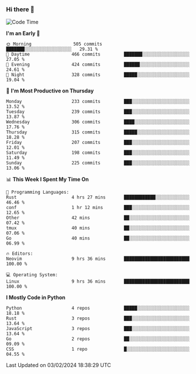 ### Hi there 👋
<!--START_SECTION:waka-->
![Code Time](http://img.shields.io/badge/Code%20Time-235%20hrs%2022%20mins-blue)

**I'm an Early 🐤** 

```text
🌞 Morning                505 commits         ███████░░░░░░░░░░░░░░░░░░   29.31 % 
🌆 Daytime                466 commits         ███████░░░░░░░░░░░░░░░░░░   27.05 % 
🌃 Evening                424 commits         ██████░░░░░░░░░░░░░░░░░░░   24.61 % 
🌙 Night                  328 commits         █████░░░░░░░░░░░░░░░░░░░░   19.04 % 
```
📅 **I'm Most Productive on Thursday** 

```text
Monday                   233 commits         ███░░░░░░░░░░░░░░░░░░░░░░   13.52 % 
Tuesday                  239 commits         ███░░░░░░░░░░░░░░░░░░░░░░   13.87 % 
Wednesday                306 commits         ████░░░░░░░░░░░░░░░░░░░░░   17.76 % 
Thursday                 315 commits         █████░░░░░░░░░░░░░░░░░░░░   18.28 % 
Friday                   207 commits         ███░░░░░░░░░░░░░░░░░░░░░░   12.01 % 
Saturday                 198 commits         ███░░░░░░░░░░░░░░░░░░░░░░   11.49 % 
Sunday                   225 commits         ███░░░░░░░░░░░░░░░░░░░░░░   13.06 % 
```


📊 **This Week I Spent My Time On** 

```text
💬 Programming Languages: 
Rust                     4 hrs 27 mins       ████████████░░░░░░░░░░░░░   46.46 % 
conf                     1 hr 12 mins        ███░░░░░░░░░░░░░░░░░░░░░░   12.65 % 
Other                    42 mins             ██░░░░░░░░░░░░░░░░░░░░░░░   07.42 % 
tmux                     40 mins             ██░░░░░░░░░░░░░░░░░░░░░░░   07.06 % 
Go                       40 mins             ██░░░░░░░░░░░░░░░░░░░░░░░   06.99 % 

🔥 Editors: 
Neovim                   9 hrs 36 mins       █████████████████████████   100.00 % 

💻 Operating System: 
Linux                    9 hrs 36 mins       █████████████████████████   100.00 % 
```

**I Mostly Code in Python** 

```text
Python                   4 repos             █████░░░░░░░░░░░░░░░░░░░░   18.18 % 
Rust                     3 repos             ███░░░░░░░░░░░░░░░░░░░░░░   13.64 % 
JavaScript               3 repos             ███░░░░░░░░░░░░░░░░░░░░░░   13.64 % 
Go                       2 repos             ██░░░░░░░░░░░░░░░░░░░░░░░   09.09 % 
CSS                      1 repo              █░░░░░░░░░░░░░░░░░░░░░░░░   04.55 % 
```




 Last Updated on 03/02/2024 18:38:29 UTC
<!--END_SECTION:waka-->

<!--
**YoganshSharma/YoganshSharma** is a ✨ _special_ ✨ repository because its `README.md` (this file) appears on your GitHub profile.

Here are some ideas to get you started:

- 🔭 I’m currently working on ...
- 🌱 I’m currently learning ...
- 👯 I’m looking to collaborate on ...
- 🤔 I’m looking for help with ...
- 💬 Ask me about ...
- 📫 How to reach me: ...
- 😄 Pronouns: ...
- ⚡ Fun fact: ...
-->
